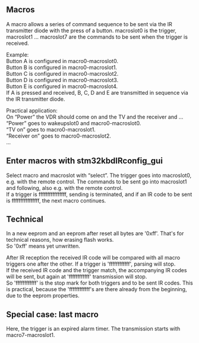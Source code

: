 ## Macros
A macro allows a series of command sequence to be sent via the IR transmitter diode with the press of a button.
macroslot0 is the trigger, macroslot1 ... macroslot7 are the commands to be sent when the trigger is received.

Example:  
Button A is configured in macro0-macroslot0.  
Button B is configured in macro0-macroslot1.  
Button C is configured in macro0-macroslot2.  
Button D is configured in macro0-macroslot3.  
Button E is configured in macro0-macroslot4.  
If A is pressed and received, B, C, D and E are transmitted in sequence via the IR transmitter diode.

Practical application:  
On “Power” the VDR should come on and the TV and the receiver and ...  
“Power” goes to wakeupslot0 and macro0-macroslot0.  
“TV on” goes to macro0-macroslot1.  
“Receiver on” goes to macro0-macroslot2.  
...

## Enter macros with stm32kbdIRconfig_gui
Select macro and macroslot with “select”. The trigger goes into macroslot0, e.g. with the remote control. The commands to be sent go into macroslot1 and following, also e.g. with the remote control.  
If a trigger is ffffffffffffffff, sending is terminated, and if an IR code to be sent is ffffffffffffffff, the next macro continues.

## Technical
In a new eeprom and an eeprom after reset all bytes are '0xff'. That's for technical reasons, how erasing flash works.  
So '0xff' means yet unwritten.

After IR reception the received IR code will be compared with all macro triggers one after the other. If a trigger is 'ffffffffffff', parsing will stop.  
If the received IR code and the trigger match, the accompanying IR codes will be sent, but again at 'ffffffffffff' transmission will stop.  
So 'ffffffffffff' is the stop mark for both triggers and to be sent IR codes.
This is practical, because the 'ffffffffffff's are there already from the beginning, due to the eeprom properties.

## Special case: last macro
Here, the trigger is an expired alarm timer.
The transmission starts with macro7-macroslot1.